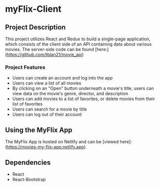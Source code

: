 # myFlix-Client

## Project Description
This project utilizes React and Redux to build a single-page application, which consists of the client side of an API containing data about various movies. The server-side code can be found [here:] (https://github.com/tblan21/movie_api)

### Project Features
* Users can create an account and log into the app
* Users can view a list of all movies 
* By clicking on an "Open" button underneath a movie's title, users can view data on the movie's genre, director, and description
* Users can add movies to a list of favorites, or delete movies from their list of favorites
* Users can search for a movie by title
* Users can log out of their account

## Using the MyFlix App
The MyFlix App is hosted on Netlify and can be [viewed here]:(https://movies-my-flix-app.netlify.app).

## Dependencies
* React
* React-Bootstrap